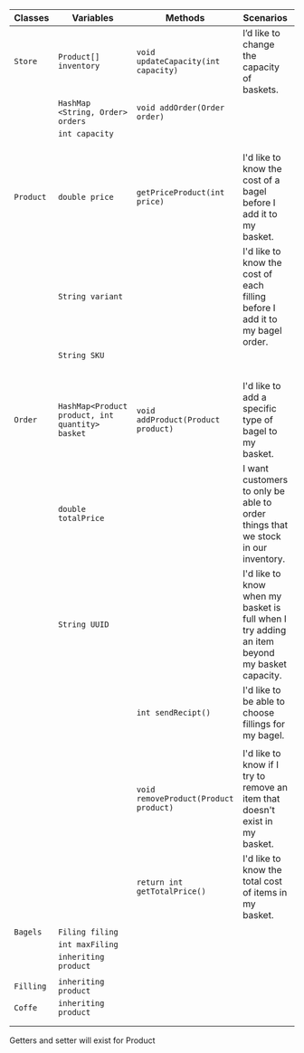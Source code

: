 | Classes   | Variables                                       | Methods                               | Scenarios                                                                                    | Outcomes                                                                                |
|-----------|-------------------------------------------------|---------------------------------------|----------------------------------------------------------------------------------------------|-----------------------------------------------------------------------------------------|
| `Store`   | `Product[] inventory`                           | `void updateCapacity(int capacity)`   | I’d like to change the capacity of baskets.                                                  | will update the capacity                                                                |
|           | `HashMap <String, Order> orders`                | `void addOrder(Order order)`          |                                                                                              |                                                                                         |
|           | `int capacity`                                  |                                       |                                                                                              |                                                                                         |
|           |                                                 |                                       |                                                                                              |                                                                                         |
|           |                                                 |                                       |                                                                                              |                                                                                         |
|           |                                                 |                                       |                                                                                              |                                                                                         |
| `Product` | `double price`                                  | `getPriceProduct(int price)`          | I'd like to know the cost of a bagel before I add it to my basket.                           | will return the price                                                                   |
|           | `String variant`                                |                                       | I'd like to know the cost of each filling before I add it to my bagel order.                 | will return the price                                                                   |
|           | `String SKU`                                    |                                       |                                                                                              |                                                                                         |
|           |                                                 |                                       |                                                                                              |                                                                                         |
|           |                                                 |                                       |                                                                                              |                                                                                         |
|           |                                                 |                                       |                                                                                              |                                                                                         |
|           |                                                 |                                       |                                                                                              |                                                                                         |
|           |                                                 |                                       |                                                                                              |                                                                                         |
| `Order`   | `HashMap<Product product, int quantity> basket` | `void addProduct(Product product)`    | I'd like to add a specific type of bagel to my basket.                                       | will update the size of the Hashmap                                                     | // add capacity check
|           | `double totalPrice`                             |                                       | I want customers to only be able to order things that we stock in our inventory.             | will return an error if trying to add something that doesnt exist                       |
|           | `String UUID`                                   |                                       | I'd like to know when my basket is full when I try adding an item beyond my basket capacity. | will send a message and return true if trying to add an item when capacity been reached |
|           |                                                 | `int sendRecipt()`                    | I'd like to be able to choose fillings for my bagel.                                         |                                                                                         | //check so that it actually gets removed
|           |                                                 |                                       |                                                                                              |                                                                                         |
|           |                                                 | `void removeProduct(Product product)` | I'd like to know if I try to remove an item that doesn't exist in my basket.                 |                                                                                         |
|           |                                                 | `return int getTotalPrice()`          | I'd like to know the total cost of items in my basket.                                       |                                                                                         |
|           |                                                 |                                       |                                                                                              |                                                                                         |
| `Bagels`  | `Filing filing`                                 |                                       |                                                                                              |                                                                                         | 
|           | `int maxFiling`                                 |                                       |                                                                                              |                                                                                         |
|           | `inheriting product`                            |                                       |                                                                                              |                                                                                         |
|           |                                                 |                                       |                                                                                              |                                                                                         |
| `Filling` | `inheriting product`                            |                                       |                                                                                              |                                                                                         |
| `Coffe`   | `inheriting product`                            |                                       |                                                                                              |                                                                                         |
|           |                                                 |                                       |                                                                                              |                                                                                         |
|           |                                                 |                                       |                                                                                              |                                                                                         |

Getters and setter will exist for Product
